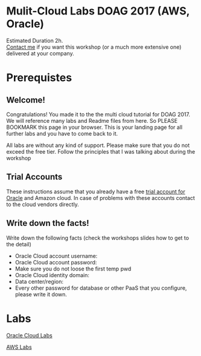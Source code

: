 
# Mulit-Cloud Labs DOAG 2017 (AWS, Oracle)


Estimated Duration 2h.  
[Contact me](http://www.munzandmore.com/about) if you want this workshop (or a much more extensive one) delivered at your company.


# Prerequistes

## Welcome!

Congratulations! You made it to the the multi cloud tutorial for DOAG 2017. We will reference many labs and Readme files from here. So PLEASE BOOKMARK this page in your browser. This is your landing page for all further labs and you have to come back to it.

All labs are without any kind of support. Please make sure that you do not exceed the free tier. Follow the principles that I was talking about during the workshop

## Trial Accounts
These instructions assume that you already have a free [trial account for Oracle](http://www.munzandmore.com/2016/ora/login-problems-oracle-cloud-tips) and Amazon cloud.
In case of problems with these accounts contact to the cloud vendors directly.

## Write down the facts!

Write down the following facts (check the workshops slides how to get to the detail)

* Oracle Cloud account username:
* Oracle Cloud account password:
* Make sure you do not loose the first temp pwd
* Oracle Cloud identity domain:
* Data center/region:
* Every other password for database or other PaaS that you configure, please write it down.

# Labs
[Oracle Cloud Labs](oracloudlabs01.md)  

[AWS Labs](awslabs01.md)
